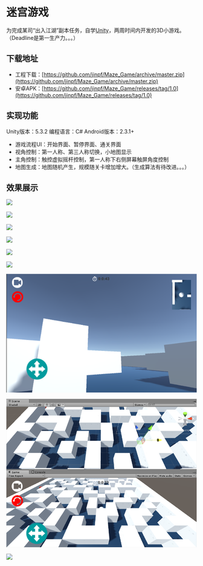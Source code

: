 # 迷宫游戏
为完成某司“出入江湖”副本任务，自学[Unity](http://unity3d.com/)，两周时间内开发的3D小游戏。（Deadline是第一生产力。。。）

## 下载地址

* 工程下载：[https://github.com/jinpf/Maze_Game/archive/master.zip](https://github.com/jinpf/Maze_Game/archive/master.zip)
* 安卓APK：[https://github.com/jinpf/Maze_Game/releases/tag/1.0](https://github.com/jinpf/Maze_Game/releases/tag/1.0)

## 实现功能
Unity版本：5.3.2
编程语言：C#
Android版本：2.3.1+

* 游戏流程UI：开始界面、暂停界面、通关界面
* 视角控制：第一人称、第三人称切换，小地图显示
* 主角控制：触控虚拟摇杆控制，第一人称下右侧屏幕触屏角度控制
* 地图生成：地图随机产生，规模随关卡增加增大。（生成算法有待改进。。。）

## 效果展示

![](./pic/1.jpg)

![](./pic/2.jpg)

![](./pic/3.jpg)

![](./pic/4.jpg)

![](./pic/5.jpg)

![](./pic/6.jpg)

![](./pic/7.png)

![](./pic/8.png)

![](./pic/9.jpg)

